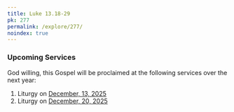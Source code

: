 ```yaml
---
title: Luke 13.18-29
pk: 277
permalink: /explore/277/
noindex: true
---
```


### Upcoming Services

God willing, this Gospel will be proclaimed at the following services over the next year:


1. Liturgy on [December, 13, 2025](https://orthocal.info/readings/gregorian/2025/12/13/)
1. Liturgy on [December, 20, 2025](https://orthocal.info/readings/gregorian/2025/12/20/)
